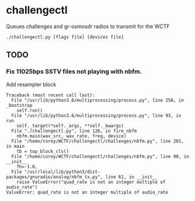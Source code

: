 # challengectl
Queues challenges and gr-osmosdr radios to transmit for the WCTF

`./challengectl.py [flags file] [devices file]`




## TODO

### Fix 11025bps SSTV files not playing with nbfm.
Add resampler block
```
Traceback (most recent call last):
  File "/usr/lib/python3.6/multiprocessing/process.py", line 258, in _bootstrap
    self.run()
  File "/usr/lib/python3.6/multiprocessing/process.py", line 93, in run
    self._target(*self._args, **self._kwargs)
  File "./challengectl.py", line 126, in fire_nbfm
    nbfm.main(wav_src, wav_rate, freq, device)
  File "/home/corey/WCTF/challengectl/challenges/nbfm.py", line 201, in main
    tb = top_block_cls()
  File "/home/corey/WCTF/challengectl/challenges/nbfm.py", line 90, in __init__
    fh=-1.0,
  File "/usr/local/lib/python3/dist-packages/gnuradio/analog/nbfm_tx.py", line 61, in __init__
    raise ValueError("quad_rate is not an integer multiple of audio_rate")
ValueError: quad_rate is not an integer multiple of audio_rate
```
